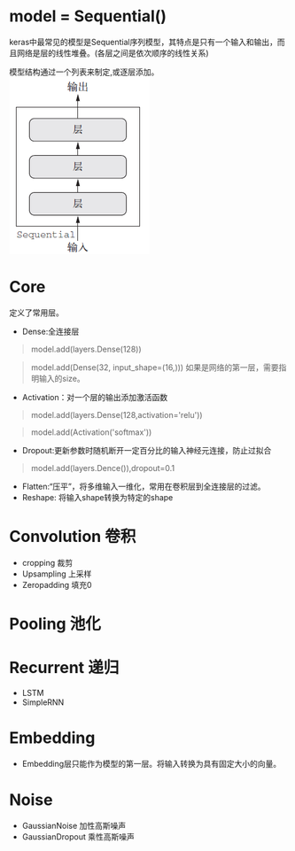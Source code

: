 # model = Sequential()

keras中最常见的模型是Sequential序列模型，其特点是只有一个输入和输出，而且网络是层的线性堆叠。(各层之间是依次顺序的线性关系)

模型结构通过一个列表来制定,或逐层添加。
![Sequential](20181107211002447.png)
# Core
定义了常用层。
* Dense:全连接层
> model.add(layers.Dense(128))

> model.add(Dense(32, input_shape=(16,)))
如果是网络的第一层，需要指明输入的size。
* Activation：对一个层的输出添加激活函数
> model.add(layers.Dense(128,activation='relu'))

> model.add(Activation('softmax'))
* Dropout:更新参数时随机断开一定百分比的输入神经元连接，防止过拟合
> model.add(layers.Dence()),dropout=0.1
* Flatten:“压平”，将多维输入一维化，常用在卷积层到全连接层的过滤。
* Reshape: 将输入shape转换为特定的shape
# Convolution 卷积
* cropping 裁剪
* Upsampling 上采样
* Zeropadding 填充0
# Pooling 池化
# Recurrent 递归
* LSTM
* SimpleRNN
# Embedding
* Embedding层只能作为模型的第一层。将输入转换为具有固定大小的向量。
# Noise
* GaussianNoise 加性高斯噪声
* GaussianDropout 乘性高斯噪声